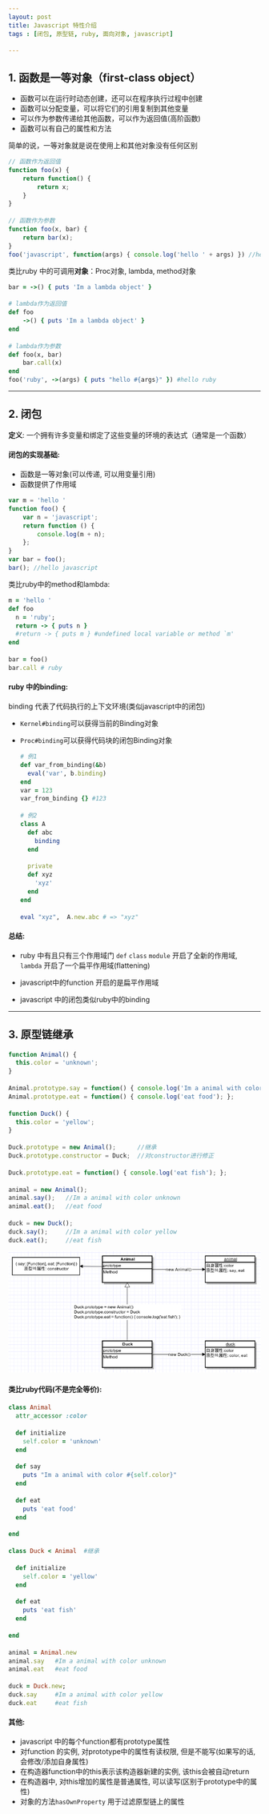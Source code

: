 ```yaml
---
layout: post
title: Javascript 特性介绍
tags : [闭包, 原型链, ruby, 面向对象, javascript]

---
```


## 1. 函数是一等对象（first-class object）

* 函数可以在运行时动态创建，还可以在程序执行过程中创建
* 函数可以分配变量，可以将它们的引用复制到其他变量
* 可以作为参数传递给其他函数，可以作为返回值(高阶函数)
* 函数可以有自己的属性和方法

简单的说，一等对象就是说在使用上和其他对象没有任何区别

```javascript
// 函数作为返回值
function foo(x) {
    return function() {
        return x;
    }
}

// 函数作为参数
function foo(x, bar) {
    return bar(x);
}
foo('javascript', function(args) { console.log('hello ' + args) }) //hello javascript
```

类比ruby 中的可调用**对象**：Proc对象, lambda, method对象

```ruby
bar = ->() { puts 'Im a lambda object' }

# lambda作为返回值
def foo
    ->() { puts 'Im a lambda object' }
end

# lambda作为参数
def foo(x, bar)
    bar.call(x)
end
foo('ruby', ->(args) { puts "hello #{args}" }) #hello ruby
```

---

## 2. 闭包

**定义**: 一个拥有许多变量和绑定了这些变量的环境的表达式（通常是一个函数）

#### 闭包的实现基础:

* 函数是一等对象(可以传递, 可以用变量引用)
* 函数提供了作用域

```javascript
var m = 'hello '
function foo() {
    var n = 'javascript';
    return function () {
        console.log(m + n);
    };
}
var bar = foo();
bar(); //hello javascript
```

类比ruby中的method和lambda:

```ruby
m = 'hello '
def foo
  n = 'ruby';
  return -> { puts n }
  #return -> { puts m } #undefined local variable or method `m'
end

bar = foo()
bar.call # ruby
```
#### ruby 中的binding:

binding 代表了代码执行的上下文环境(类似javascript中的闭包)

* `Kernel#binding`可以获得当前的Binding对象

* `Proc#binding`可以获得代码块的闭包Binding对象

  ```ruby
  # 例1
  def var_from_binding(&b)
    eval('var', b.binding)
  end
  var = 123
  var_from_binding {} #123

  # 例2
  class A
    def abc
      binding
    end

    private
    def xyz
      'xyz'
    end
  end

  eval "xyz",  A.new.abc # => "xyz"
  ```

#### 总结:

* ruby 中有且只有三个作用域门 `def` `class` `module` 开启了全新的作用域, `lambda` 开启了一个扁平作用域(flattening)

* javascript中的function 开启的是扁平作用域

* javascript 中的闭包类似ruby中的binding

---

## 3. 原型链继承

```javascript
function Animal() {
  this.color = 'unknown';
}

Animal.prototype.say = function() { console.log('Im a animal with color ' + this.color); };
Animal.prototype.eat = function() { console.log('eat food'); };

function Duck() {
  this.color = 'yellow';
}

Duck.prototype = new Animal();      //继承
Duck.prototype.constructor = Duck;  //对constructor进行修正

Duck.prototype.eat = function() { console.log('eat fish'); };

animal = new Animal();
animal.say();   //Im a animal with color unknown
animal.eat();   //eat food

duck = new Duck();
duck.say();     //Im a animal with color yellow
duck.eat();     //eat fish
```

<img src="/assets/images/javascript_intro/prototype.png" />

#### 类比ruby代码(不是完全等价):

```ruby
class Animal
  attr_accessor :color

  def initialize
    self.color = 'unknown'
  end

  def say
    puts "Im a animal with color #{self.color}"
  end

  def eat
    puts 'eat food'
  end

end

class Duck < Animal  #继承

  def initialize
    self.color = 'yellow'
  end

  def eat
    puts 'eat fish'
  end

end

animal = Animal.new
animal.say   #Im a animal with color unknown
animal.eat   #eat food

duck = Duck.new;
duck.say     #Im a animal with color yellow
duck.eat     #eat fish
```

#### 其他:

* javascript 中的每个function都有prototype属性
* 对function 的实例, 对prototype中的属性有读权限, 但是不能写(如果写的话, 会修改/添加自身属性)
* 在构造器function中的this表示该构造器新建的实例, 该this会被自动return
* 在构造器中, 对this增加的属性是普通属性, 可以读写(区别于prototype中的属性)
* 对象的方法`hasOwnProperty` 用于过滤原型链上的属性
